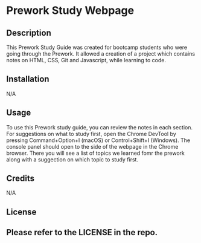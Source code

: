 # Prework Study Webpage


## Description

 This Prework Study Guide was created for bootcamp students who were going through the Prework. It allowed a creation of a project which contains notes on HTML, CSS, Git and Javascript, while learning to code.  


## Installation

N/A


## Usage

To use this Prework study guide, you can review the notes in each section. For suggestions on what to study first, open the Chrome DevTool by pressing Command+Option+I (macOS) or Control+Shift+I (Windows). The console panel should open to the side of the webpage in the Chrome browser. 
There you will see a list of topics we learned fomr the prework along with a suggection on which topic to study first. 

## Credits
N/A


## License

Please refer to the LICENSE in the repo. 
---
